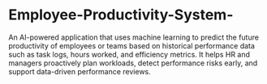 # Employee-Productivity-System-
An AI-powered application that uses machine learning to predict the future productivity of employees or teams based on historical performance data such as task logs, hours worked, and efficiency metrics. It helps HR and managers proactively plan workloads, detect performance risks early, and support data-driven performance reviews.
